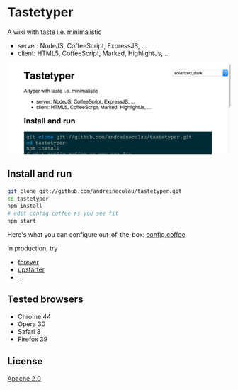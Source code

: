 # Tastetyper

A wiki with taste i.e. minimalistic

* server: NodeJS, CoffeeScript, ExpressJS, ...
* client: HTML5, CoffeeScript, Marked, HighlightJs, ...

![README](SEEME.png)


## Install and run

```sh
git clone git://github.com/andreineculau/tastetyper.git
cd tastetyper
npm install
# edit config.coffee as you see fit
npm start
```

Here's what you can configure out-of-the-box: [config.coffee](config.coffee).

In production, try

* [forever](https://github.com/foreverjs/forever)
* [upstarter](https://github.com/carlos8f/node-upstarter)
* ...


## Tested browsers

* Chrome 44
* Opera 30
* Safari 8
* Firefox 39


## License

[Apache 2.0](LICENSE)
